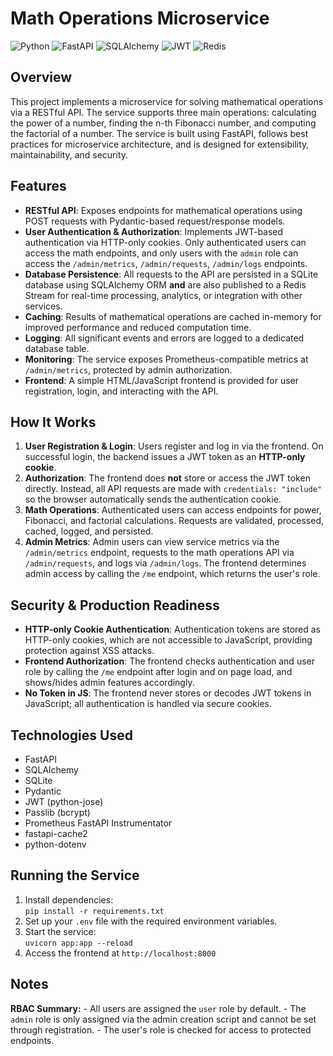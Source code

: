# Math Operations Microservice

![Python](https://img.shields.io/badge/python-3.11-blue)
![FastAPI](https://img.shields.io/badge/FastAPI-0.110.0-green)
![SQLAlchemy](https://img.shields.io/badge/SQLAlchemy-2.0.30-blue)
![JWT](https://img.shields.io/badge/JWT-python--jose-yellow)
![Redis](https://img.shields.io/badge/Redis-Streaming-red)
## Overview

This project implements a microservice for solving mathematical operations via a RESTful API. The service supports three main operations: calculating the power of a number, finding the n-th Fibonacci number, and computing the factorial of a number. The service is built using FastAPI, follows best practices for microservice architecture, and is designed for extensibility, maintainability, and security.

## Features

- **RESTful API**: Exposes endpoints for mathematical operations using POST requests with Pydantic-based request/response models.
- **User Authentication & Authorization**: Implements JWT-based authentication via HTTP-only cookies. Only authenticated users can access the math endpoints, and only users with the `admin` role can access the `/admin/metrics`, `/admin/requests`, `/admin/logs` endpoints.
- **Database Persistence**: All requests to the API are persisted in a SQLite database using SQLAlchemy ORM **and** are also published to a Redis Stream for real-time processing, analytics, or integration with other services.
- **Caching**: Results of mathematical operations are cached in-memory for improved performance and reduced computation time.
- **Logging**: All significant events and errors are logged to a dedicated database table.
- **Monitoring**: The service exposes Prometheus-compatible metrics at `/admin/metrics`, protected by admin authorization.
- **Frontend**: A simple HTML/JavaScript frontend is provided for user registration, login, and interacting with the API.

## How It Works

1. **User Registration & Login**: Users register and log in via the frontend. On successful login, the backend issues a JWT token as an **HTTP-only cookie**.
2. **Authorization**: The frontend does **not** store or access the JWT token directly. Instead, all API requests are made with `credentials: "include"` so the browser automatically sends the authentication cookie.
3. **Math Operations**: Authenticated users can access endpoints for power, Fibonacci, and factorial calculations. Requests are validated, processed, cached, logged, and persisted.
4. **Admin Metrics**: Admin users can view service metrics via the `/admin/metrics` endpoint, requests to the math operations API via `/admin/requests`, and logs via `/admin/logs`. The frontend determines admin access by calling the `/me` endpoint, which returns the user's role.

## Security & Production Readiness

- **HTTP-only Cookie Authentication**: Authentication tokens are stored as HTTP-only cookies, which are not accessible to JavaScript, providing protection against XSS attacks.
- **Frontend Authorization**: The frontend checks authentication and user role by calling the `/me` endpoint after login and on page load, and shows/hides admin features accordingly.
- **No Token in JS**: The frontend never stores or decodes JWT tokens in JavaScript; all authentication is handled via secure cookies.

## Technologies Used

- FastAPI
- SQLAlchemy
- SQLite
- Pydantic
- JWT (python-jose)
- Passlib (bcrypt)
- Prometheus FastAPI Instrumentator
- fastapi-cache2
- python-dotenv

## Running the Service

1. Install dependencies:  
   `pip install -r requirements.txt`
2. Set up your `.env` file with the required environment variables.
3. Start the service:  
   `uvicorn app:app --reload`
4. Access the frontend at `http://localhost:8000`

## Notes

**RBAC Summary:**
    - All users are assigned the `user` role by default.
    - The `admin` role is only assigned via the admin creation script and cannot be set through registration.
    - The user's role is checked for access to protected endpoints.
